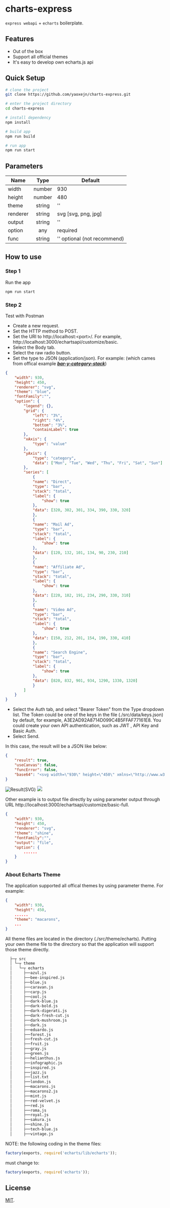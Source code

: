 # charts-express

`express webapi` +  `echarts` boilerplate.

## Features

- Out of the box
- Support all official themes
- It's easy to develop own echarts.js api

## Quick Setup

```sh
# clone the project
git clone https://github.com/yaoxejn/charts-express.git

# enter the project directory
cd charts-express

# install dependency
npm install

# build app
npm run build

# run app
npm run start

```

## Parameters

| Name        | Type                 | Default                     |
| ------------| :------------------: | --------------------------- |
| width       | number               | 930                         |
| height      | number               | 480                         |
| theme       | string               | ''                          |
| renderer    | string               | svg [svg, png, jpg]         |
| output      | string               | ''                          |
| option      | any                  | required                    |
| func        | string               | '' optional (not recommend) |

## How to use

### Step 1

Run the app

```sh
npm run start

```

### Step 2

Test with Postman

- Create a new request.
- Set the HTTP method to POST.
- Set the URI to http://localhost:<port\>/. For example, http://localhost:3000/echartsapi/customize/basic.
- Select the Body tab.
- Select the raw radio button.
- Set the type to JSON (application/json).  For example: (which cames from offical example [***bar-y-category-stack***](https://echarts.apache.org/examples/zh/editor.html?c=bar-y-category-stack))

``` json
{
    "width": 930,
    "height": 450,
    "renderer": "svg",
    "theme": "blue",
    "fontFamily":"",
    "option": {
        "legend": {},
        "grid": {
            "left": "3%",
            "right": "4%",
            "bottom": "3%",
            "containLabel": true
        },
        "xAxis": {
            "type": "value"
        },
        "yAxis": {
            "type": "category",
            "data": ["Mon", "Tue", "Wed", "Thu", "Fri", "Sat", "Sun"]
        },
        "series": [
            {
            "name": "Direct",
            "type": "bar",
            "stack": "total",
            "label": {
                "show": true
            },
            "data": [320, 302, 301, 334, 390, 330, 320]
            },
            {
            "name": "Mail Ad",
            "type": "bar",
            "stack": "total",
            "label": {
                "show": true
            },
            "data": [120, 132, 101, 134, 90, 230, 210]
            },
            {
            "name": "Affiliate Ad",
            "type": "bar",
            "stack": "total",
            "label": {
                "show": true
            },
            "data": [220, 182, 191, 234, 290, 330, 310]
            },
            {
            "name": "Video Ad",
            "type": "bar",
            "stack": "total",
            "label": {
                "show": true
            },
            "data": [150, 212, 201, 154, 190, 330, 410]
            },
            {
            "name": "Search Engine",
            "type": "bar",
            "stack": "total",
            "label": {
                "show": true
            },
            "data": [820, 832, 901, 934, 1290, 1330, 1320]
            }
        ]
    }
}

```

- Select the Auth tab, and select "Bearer Token" from the Type dropdown list. The Token could be one of  the keys in the file (./src/data/keys.json) by default, for example, A3E2AD92A8714D099C4B5FFAF77161E8. You could create your own API authentication, such as JWT , API Key and Basic Auth.
- Select Send.

In this case, the result will be a JSON like below:

``` json
{
    "result": true,
    "useCanvas": false,
    "funcError": false,
    "base64": "<svg width=\"930\" height=\"450\" xmlns=\"http://www.w3.org/2000/svg\" xmlns:xlink=\"http://www.w3.org/1999/xlink\" version=\"1.1\" baseProfile=\"full\" viewBox=\"0 0 930 450\">\n<rect width=\"930\" height=\"450\" x=\"0\" y=\"0\" id=\"0\" fill=\"#fff\"></rect>...</svg>"
}

```
![Result(SVG)](./images/controllers_brief.svg)
<img src="./images/controllers_brief.svg">


Other example is to output file directly by using parameter output through URL http://localhost:3000/echartsapi/customize/basic-full.

``` json
{
    "width": 930,
    "height": 450,
    "renderer": "svg",
    "theme": "shine",
    "fontFamily":"",
    "output": "file",
    "option": {
        ......
    }
}
```

### About Echarts Theme

The application supported all offical themes by using parameter theme. For example:

``` json
{
    "width": 930,
    "height": 450,
    ......
    "theme": "macarons",
    ...
}
```

All theme files are located in the directory (./src/theme/echarts). Putting your own theme file to the directory so that the application will support those theme directly.

```diff
  ├─┬ src
  │ └─┬ theme
  │   └─┬ echarts
  │     ├──azul.js
  │     ├──bee-inspired.js
  │     ├──blue.js
  │     ├──caravan.js
  │     ├──carp.js
  │     ├──cool.js
  │     ├──dark-blue.js
  │     ├──dark-bold.js
  │     ├──dark-digerati.js
  │     ├──dark-fresh-cut.js
  │     ├──dark-mushroom.js
  │     ├──dark.js
  │     ├──eduardo.js
  │     ├──forest.js
  │     ├──fresh-cut.js
  │     ├──fruit.js
  │     ├──gray.js
  │     ├──green.js
  │     ├──helianthus.js
  │     ├──infographic.js
  │     ├──inspired.js
  │     ├──jazz.js
  │     ├──list.txt
  │     ├──london.js
  │     ├──macarons.js
  │     ├──macarons2.js
  │     ├──mint.js
  │     ├──red-velvet.js
  │     ├──red.js
  │     ├──roma.js
  │     ├──royal.js
  │     ├──sakura.js
  │     ├──shine.js
  │     ├──tech-blue.js
  │     ├──vintage.js

```

NOTE:
the following coding in the theme files:

```js
factory(exports, require('echarts/lib/echarts'));
```

must change to:

```js
factory(exports, require('echarts'));
```

## License

[MIT](LICENSE).
